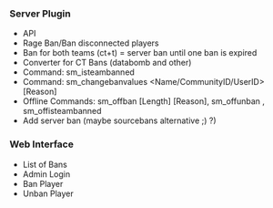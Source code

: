 ### Server Plugin
 - API
 - Rage Ban/Ban disconnected players
 - Ban for both teams (ct+t) = server ban until one ban is expired
 - Converter for CT Bans (databomb and other)
 - Command: sm_isteambanned <Name>
 - Command: sm_changebanvalues <Name/CommunityID/UserID> <Length> <Timeleft> [Reason]
 - Offline Commands: sm_off<TEAM>ban <CommunityID> [Length] [Reason], sm_off<TEAM>unban <CommunityID>, sm_offisteambanned <CommunityID>
 - Add server ban (maybe sourcebans alternative ;) ?)

### Web Interface
 - List of Bans
 - Admin Login
  - Ban Player
  - Unban Player